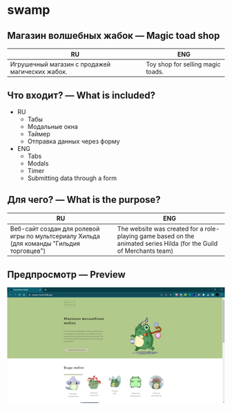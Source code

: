 # swamp

## Магазин волшебных жабок — Magic toad shop
| RU | ENG |
| --------- | --------- |
| Игрушечный магазин с продажей магических жабок. | Toy shop for selling magic toads. |

## Что входит? — What is included?
* RU
  * Табы
  * Модальные окна
  * Таймер
  * Отправка данных через форму
* ENG
  * Tabs
  * Modals
  * Timer
  * Submitting data through a form

## Для чего? — What is the purpose?
| RU | ENG |
| --------- | --------- |
| Веб-сайт создан для ролевой игры по мультсериалу Хильда (для команды "Гильдия торговцев") | The website was created for a role-playing game based on the animated series Hilda (for the Guild of Merchants team) |

## Предпросмотр — Preview
![Preview of Magic Toad Shop](./assets/magic_toad.png)